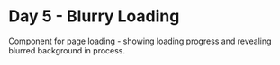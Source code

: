 # Day 5 - Blurry Loading

Component for page loading - showing loading progress and revealing blurred background in process.

